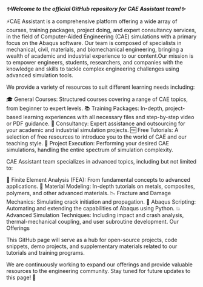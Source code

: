 ***✨Welcome to the official GitHub repository for CAE Assistant team!✨***

⚡️CAE Assistant is a comprehensive platform offering a wide array of courses, training packages, project doing, and expert consultancy services, in the field of Computer-Aided Engineering (CAE) simulations with a primary focus on the Abaqus software. Our team is composed of specialists in mechanical, civil, materials, and biomechanical engineering, bringing a wealth of academic and industrial experience to our content.Our mission is to empower engineers, students, researchers, and companies with the knowledge and skills to tackle complex engineering challenges using advanced simulation tools.


We provide a variety of resources to suit different learning needs including:

🎓 General Courses: Structured courses covering a range of CAE topics, from beginner to expert levels.
📚 Training Packages: In-depth, project-based learning experiences with all necessary files and step-by-step video or PDF guidance.
🤝 Consultancy: Expert assistance and outsourcing for your academic and industrial simulation projects.
🆓 Free Tutorials: A selection of free resources to introduce you to the world of CAE and our teaching style.
🚀 Project Execution: Performing your desired CAE simulations, handling the entire spectrum of simulation complexity.


CAE Assistant team specializes in advanced topics, including but not limited to:

🔧 Finite Element Analysis (FEA): From fundamental concepts to advanced applications.
🧱 Material Modeling: In-depth tutorials on metals, composites, polymers, and other advanced materials.
📉 Fracture and Damage Mechanics: Simulating crack initiation and propagation.
📜 Abaqus Scripting: Automating and extending the capabilities of Abaqus using Python.
💥 Advanced Simulation Techniques: Including impact and crash analysis, thermal-mechanical coupling, and user subroutine development.
Our Offerings


This GitHub page will serve as a hub for open-source projects, code snippets, demo projects, and supplementary materials related to our tutorials and training programs.

We are continuously working to expand our offerings and provide valuable resources to the engineering community. Stay tuned for future updates to this page! 🌟
